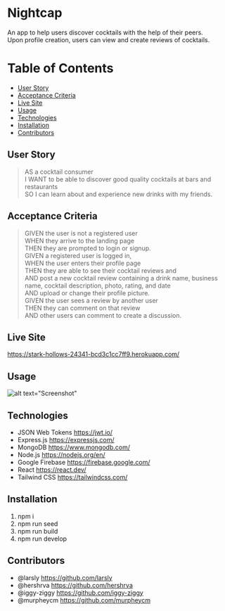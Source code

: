 # Nightcap
An app to help users discover cocktails with the help of their peers. <br>
Upon profile creation, users can view and create reviews of cocktails.

# Table of Contents
* [User Story](#userstory)
* [Acceptance Criteria](#acceptancecriteria)
* [Live Site](#livesite)
* [Usage](#usage)
* [Technologies](#technologies)
* [Installation](#installation)
* [Contributors](#contributors)

## User Story
> AS a cocktail consumer <br>
> I WANT to be able to discover good quality cocktails at bars and restaurants <br>
> SO I can learn about and experience new drinks with my friends. <br>

## Acceptance Criteria
> GIVEN the user is not a registered user <br>
> WHEN they arrive to the landing page <br>
> THEN they are prompted to login or signup. <br>
> GIVEN a registered user is logged in, <br>
> WHEN the user enters their profile page <br>
> THEN they are able to see their cocktail reviews and  <br>
> AND post a new cocktail review containing a drink name, business name, cocktail description, photo, rating, and date <br>
> AND upload or change their profile picture. <br>
> GIVEN the user sees a review by another user <br>
> THEN they can comment on that review <br>
> AND other users can comment to create a discussion. <br>

## Live Site
https://stark-hollows-24341-bcd3c1cc7ff9.herokuapp.com/

## Usage
![alt text="Screenshot"](./screenshot.JPG)

## Technologies
* JSON Web Tokens https://jwt.io/
* Express.js https://expressjs.com/
* MongoDB https://www.mongodb.com/
* Node.js https://nodejs.org/en/
* Google Firebase https://firebase.google.com/
* React https://react.dev/
* Tailwind CSS https://tailwindcss.com/

## Installation
1. npm i
2. npm run seed
3. npm run build
4. npm run develop

## Contributors
* @larsly https://github.com/larsly
* @hershrva https://github.com/hershrva
* @iggy-ziggy https://github.com/iggy-ziggy
* @murpheycm https://github.com/murpheycm
